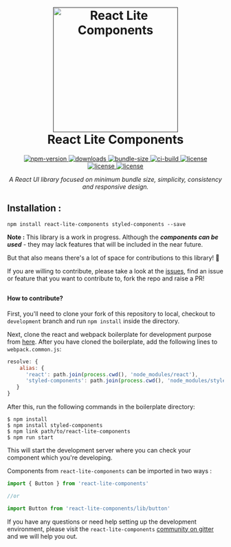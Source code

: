<h1 align="center">
  <a href=""><img src="https://github.com/rishichawda/react-lite-components/blob/master/assets/logo.png" alt="React Lite Components" width="290"></a>
  <br/>
  React Lite Components
  <br>
</h1>

<p align="center">
  <a href="https://www.npmjs.com/package/react-lite-components">
    <img src="https://img.shields.io/npm/v/react-lite-components.svg?style=flat-square"
         alt="npm-version">
  </a>
  <a href="https://www.npmjs.com/package/react-lite-components">
    <img src="https://img.shields.io/npm/dt/react-lite-components.svg?style=flat-square"
         alt="downloads">
  </a>
  <a href="https://www.npmjs.com/package/react-lite-components">
    <img src="https://img.shields.io/bundlephobia/minzip/react-lite-components.svg?style=flat-square"
         alt="bundle-size">
  </a>
  <a href="">
    <img src="https://img.shields.io/circleci/project/github/rishichawda/react-lite-components/master.svg?style=flat-square"
         alt="ci-build">
  </a>
  <a href="https://github.com/rishichawda/react-lite-components/blob/master/LICENSE">
    <img src="https://img.shields.io/github/license/rishichawda/react-lite-components.svg?style=flat-square"
         alt="license">
  </a><br/>
  <a href="https://greenkeeper.io/">
    <img src="https://badges.greenkeeper.io/rishichawda/react-lite-components.svg?token=157ae3a46a43f4ff56ddc116cf7532afc234c046c246abeca3a9fe9079087201&ts=1548087343639&style=flat-square"
         alt="license">
  </a>
  <a href="https://gitter.im/react-lite-components/community?utm_source=badge&utm_medium=badge&utm_campaign=pr-badge&utm_content=badge">
    <img src="https://badges.gitter.im/react-lite-components/community.svg?style=flat-square"
         alt="license">
  </a>
  </p>

_<p align='center'>A React UI library focused on minimum bundle size, simplicity, consistency and responsive design.</p>_

## Installation :

```
npm install react-lite-components styled-components --save
```

**Note :** This library is a work in progress. Although the **_components can be used_** - they may lack features that will be included in the near future.

But that also means there's a lot of space for contributions to this library! :tada:

If you are willing to contribute, please take a look at the [issues](https://github.com/rishichawda/react-lite-components/issues), find an issue or feature that you want to contribute to, fork the repo and raise a PR!

##

#### How to contribute?

First, you'll need to clone your fork of this repository to local, checkout to `development` branch and run `npm install` inside the directory.

Next, clone the react and webpack boilerplate for development purpose from [here](https://github.com/rishichawda/minimal-react-boilerplate). After you have cloned the boilerplate, add the following lines to `webpack.common.js`:

```js
resolve: {
    alias: {
      'react': path.join(process.cwd(), 'node_modules/react'),
      'styled-components': path.join(process.cwd(), 'node_modules/styled-components'),
   }
}
```

After this, run the following commands in the boilerplate directory: 

```
$ npm install
$ npm install styled-components
$ npm link path/to/react-lite-components
$ npm run start
```

This will start the development server where you can check your component which you're developing.

Components from `react-lite-components` can be imported in two ways : 

```jsx
import { Button } from 'react-lite-components'

//or

import Button from 'react-lite-components/lib/button'
```

If you have any questions or need help setting up the development environment, please visit the `react-lite-components` [community on gitter](https://gitter.im/react-lite-components/community) and we will help you out.
